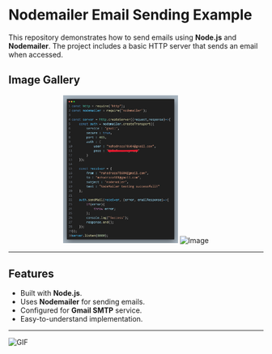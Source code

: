 # Nodemailer Email Sending Example

This repository demonstrates how to send emails using **Node.js** and **Nodemailer**. The project includes a basic HTTP server that sends an email when accessed.

## Image Gallery

<p align="center">
  <img src="code.png" alt="Image" width="45%" />
  <img src="WhatsApp Image 2024-12-27 at 1.21.00 PM.png" alt="Image" width="45%" />
</p>


---

## Features

- Built with **Node.js**.
- Uses **Nodemailer** for sending emails.
- Configured for **Gmail SMTP** service.
- Easy-to-understand implementation.

---

![GIF](https://i.pinimg.com/originals/97/56/c2/9756c2a05e2dd85309fe4b3bc5d62357.gif)
